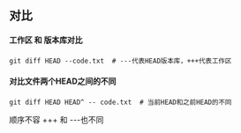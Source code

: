 ## 对比

#### 工作区   和   版本库对比

```
git diff HEAD --code.txt  # ---代表HEAD版本库，+++代表工作区
```

#### 对比文件两个HEAD之间的不同

```
git diff HEAD HEAD^ -- code.txt  # 当前HEAD和之前HEAD的不同
```

顺序不容  +++ 和 ---也不同

